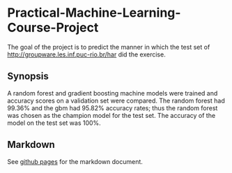 # Practical-Machine-Learning-Course-Project
The goal of the project is to predict the manner in which the test set of http://groupware.les.inf.puc-rio.br/har did the exercise.

## Synopsis
A random forest and gradient boosting machine models were trained and accuracy scores on a validation set were compared. The random forest had 99.36% and the gbm had 95.82% accuracy rates; thus the random forest was chosen as the champion model for the test set. The accuracy of the model on the test set was 100%.

## Markdown
See [github pages](https://randonmess.github.io/RandomForest-and-XGBoost-Predicting-Workout/) for the markdown document.
